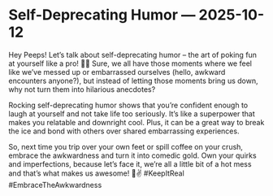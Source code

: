 # Self-Deprecating Humor — 2025-10-12

Hey Peeps! Let’s talk about self-deprecating humor – the art of poking fun at yourself like a pro! 💁‍♀️ Sure, we all have those moments where we feel like we’ve messed up or embarrassed ourselves (hello, awkward encounters anyone?), but instead of letting those moments bring us down, why not turn them into hilarious anecdotes? 

Rocking self-deprecating humor shows that you’re confident enough to laugh at yourself and not take life too seriously. It’s like a superpower that makes you relatable and downright cool. Plus, it can be a great way to break the ice and bond with others over shared embarrassing experiences. 

So, next time you trip over your own feet or spill coffee on your crush, embrace the awkwardness and turn it into comedic gold. Own your quirks and imperfections, because let’s face it, we’re all a little bit of a hot mess and that’s what makes us awesome! 🤪✌️ #KeepItReal #EmbraceTheAwkwardness